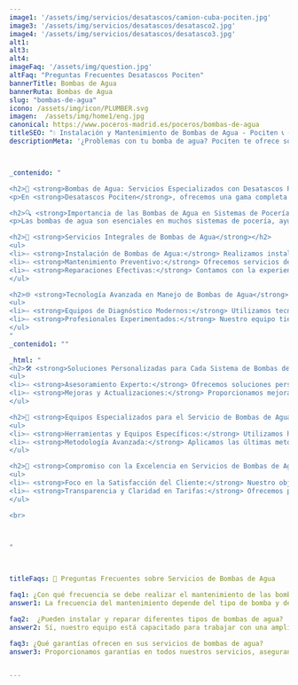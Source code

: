 ```yaml
---
image1: '/assets/img/servicios/desatascos/camion-cuba-pociten.jpg'
image3: '/assets/img/servicios/desatascos/desatasco2.jpg'
image4: '/assets/img/servicios/desatascos/desatasco3.jpg'
alt1: 
alt3:
alt4:
imageFaq: '/assets/img/question.jpg'
altFaq: "Preguntas Frecuentes Desatascos Pociten"
bannerTitle: Bombas de Agua
bannerRuta: Bombas de Agua
slug: "bombas-de-agua"
icono: /assets/img/icon/PLUMBER.svg
imagen:  /assets/img/home1/eng.jpg
canonical: https://www.poceros-madrid.es/poceros/bombas-de-agua
titleSEO: "💧 Instalación y Mantenimiento de Bombas de Agua - Pociten 📞 647 37 67 82"
descriptionMeta: '¿Problemas con tu bomba de agua? Pociten te ofrece soluciones rápidas y eficientes 🛠️. Expertos en instalación y mantenimiento. ¡Llámanos al 647 37 67 82! 💦'



_contenido: "

<h2>🚰 <strong>Bombas de Agua: Servicios Especializados con Desatascos Pociten</strong></h2>
<p>En <strong>Desatascos Pociten</strong>, ofrecemos una gama completa de servicios relacionados con bombas de agua, incluyendo instalación, mantenimiento y reparación, para asegurar su funcionamiento eficiente y fiable.</p>

<h2>🔍 <strong>Importancia de las Bombas de Agua en Sistemas de Pocería</strong></h2>
<p>Las bombas de agua son esenciales en muchos sistemas de pocería, ayudando a mover el agua y los residuos a través de sistemas de alcantarillado y tratamiento. Un cuidado y mantenimiento adecuados son vitales para prevenir fallos y garantizar un funcionamiento eficiente.</p>

<h2>👷 <strong>Servicios Integrales de Bombas de Agua</strong></h2>
<ul>
<li>⇨ <strong>Instalación de Bombas de Agua:</strong> Realizamos instalaciones profesionales de bombas de agua, adaptadas a las necesidades específicas de cada sistema.</li><br>
<li>⇨ <strong>Mantenimiento Preventivo:</strong> Ofrecemos servicios de mantenimiento regular para asegurar la longevidad y el rendimiento óptimo de las bombas.</li><br>
<li>⇨ <strong>Reparaciones Efectivas:</strong> Contamos con la experiencia y el equipo necesario para realizar reparaciones rápidas y duraderas en bombas de agua.</li><br>
</ul>

<h2>🌐 <strong>Tecnología Avanzada en Manejo de Bombas de Agua</strong></h2>
<ul>
<li>⇨ <strong>Equipos de Diagnóstico Modernos:</strong> Utilizamos tecnología avanzada para diagnosticar y solucionar problemas en bombas de agua.</li><br>
<li>⇨ <strong>Profesionales Experimentados:</strong> Nuestro equipo tiene amplia experiencia en todo tipo de bombas de agua y sistemas asociados.</li><br>
</ul>
"
_contenido1: ""

_html: "
<h2>🛠️ <strong>Soluciones Personalizadas para Cada Sistema de Bombas de Agua</strong></h2>
<ul>
<li>⇨ <strong>Asesoramiento Experto:</strong> Ofrecemos soluciones personalizadas basadas en un análisis detallado de las necesidades de cada cliente.</li><br>
<li>⇨ <strong>Mejoras y Actualizaciones:</strong> Proporcionamos mejoras y actualizaciones para aumentar la eficiencia y la capacidad de las bombas de agua.</li><br>
</ul>

<h2>🚚 <strong>Equipos Especializados para el Servicio de Bombas de Agua</strong></h2>
<ul>
<li>⇨ <strong>Herramientas y Equipos Específicos:</strong> Utilizamos herramientas y equipos especializados para garantizar un servicio de alta calidad en la instalación y reparación de bombas de agua.</li><br>
<li>⇨ <strong>Metodología Avanzada:</strong> Aplicamos las últimas metodologías para garantizar la eficiencia y efectividad en nuestros servicios.</li><br>
</ul>

<h2>💼 <strong>Compromiso con la Excelencia en Servicios de Bombas de Agua</strong></h2>
<ul>
<li>⇨ <strong>Foco en la Satisfacción del Cliente:</strong> Nuestro objetivo es proporcionar un servicio excepcional que satisfaga completamente las necesidades de nuestros clientes.</li><br>
<li>⇨ <strong>Transparencia y Claridad en Tarifas:</strong> Ofrecemos precios justos y claros, con presupuestos detallados para todos los servicios relacionados con bombas de agua.</li><br>
</ul>

<br>


	    
"



titleFaqs: 🔧 Preguntas Frecuentes sobre Servicios de Bombas de Agua

faq1: ¿Con qué frecuencia se debe realizar el mantenimiento de las bombas de agua?
answer1: La frecuencia del mantenimiento depende del tipo de bomba y del uso que se le dé. Ofrecemos asesoramiento personalizado para cada situación

faq2:  ¿Pueden instalar y reparar diferentes tipos de bombas de agua?
answer2: Sí, nuestro equipo está capacitado para trabajar con una amplia gama de bombas de agua, cubriendo diversas necesidades y sistemas

faq3: ¿Qué garantías ofrecen en sus servicios de bombas de agua?
answer3: Proporcionamos garantías en todos nuestros servicios, asegurando la calidad y durabilidad de nuestro trabajo.


---
```

